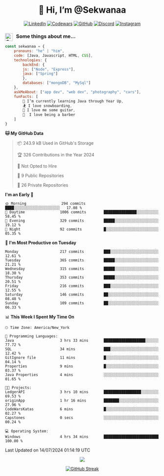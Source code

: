 <h1 align="center" style="font-size = 20px;">👋 Hi, I’m @Sekwanaa</h1>

<div align="center">
	
<a href="https://www.linkedin.com/in/chrisskchia/" target="blank">![LinkedIn](https://img.shields.io/badge/linkedin-%230077B5.svg?style=for-the-badge&logo=linkedin&logoColor=white)</a>
<a href="https://www.codewars.com/users/sekwanaa" target="blank">![Codewars](https://img.shields.io/badge/Codewars-B1361E?style=for-the-badge&logo=codewars&logoColor=grey)</a>
<a href="https://github.com/sekwanaa" target="blank">![GitHub](https://img.shields.io/badge/github-%23121011.svg?style=for-the-badge&logo=github&logoColor=white)</a>
<a href="https://discordapp.com/users/181891769414189056" target="blank">![Discord](https://img.shields.io/badge/Discord-%235865F2.svg?style=for-the-badge&logo=discord&logoColor=white)</a>
<a href="https://www.instagram.com/sekwanaa/" target="blank">![Instagram](https://img.shields.io/badge/Instagram-%23E4405F.svg?style=for-the-badge&logo=Instagram&logoColor=white)</a>

</div>

### <img align="left" alt="Coding" height="25" src="https://media.tenor.com/2aSuT7p_a_UAAAAi/peachcat-cat.gif"> &nbsp; Some things about me...

``` javascript
const sekwanaa = {
	pronouns: "he" | "him",
	code: [Java, Javascript, HTML, CSS],
	technologies: {
		backEnd: {
		js: ["Node", "Express"],
		java: ["Spring"]
		},
		databases: ["mongoDB", "MySql"]
	},
 	askMeAbout: ["app dev", "web dev", "photography", "cars"],
 	funFacts: [
		🌱 I’m currently learning Java through Year Up,
		🏂 I love snowboarding,
		🎸 I love me some guitar,
		💈  I love being a barber
	]
}
```
<!--Github Stats-->

<!--START_SECTION:waka-->
**🐱 My GitHub Data** 

> 📦 243.9 kB Used in GitHub's Storage 
 > 
> 🏆 326 Contributions in the Year 2024
 > 
> 🚫 Not Opted to Hire
 > 
> 📜 9 Public Repositories 
 > 
> 🔑 26 Private Repositories 
 > 
**I'm an Early 🐤** 

```text
🌞 Morning                294 commits         ████░░░░░░░░░░░░░░░░░░░░░   17.08 % 
🌆 Daytime                1006 commits        ███████████████░░░░░░░░░░   58.45 % 
🌃 Evening                329 commits         █████░░░░░░░░░░░░░░░░░░░░   19.12 % 
🌙 Night                  92 commits          █░░░░░░░░░░░░░░░░░░░░░░░░   05.35 % 
```
📅 **I'm Most Productive on Tuesday** 

```text
Monday                   217 commits         ███░░░░░░░░░░░░░░░░░░░░░░   12.61 % 
Tuesday                  365 commits         █████░░░░░░░░░░░░░░░░░░░░   21.21 % 
Wednesday                315 commits         █████░░░░░░░░░░░░░░░░░░░░   18.30 % 
Thursday                 353 commits         █████░░░░░░░░░░░░░░░░░░░░   20.51 % 
Friday                   216 commits         ███░░░░░░░░░░░░░░░░░░░░░░   12.55 % 
Saturday                 146 commits         ██░░░░░░░░░░░░░░░░░░░░░░░   08.48 % 
Sunday                   109 commits         ██░░░░░░░░░░░░░░░░░░░░░░░   06.33 % 
```


📊 **This Week I Spent My Time On** 

```text
🕑︎ Time Zone: America/New_York

💬 Programming Languages: 
Java                     3 hrs 33 mins       ███████████████████░░░░░░   77.72 % 
SQL                      34 mins             ███░░░░░░░░░░░░░░░░░░░░░░   12.42 % 
GitIgnore file           11 mins             █░░░░░░░░░░░░░░░░░░░░░░░░   04.14 % 
Properties               9 mins              █░░░░░░░░░░░░░░░░░░░░░░░░   03.37 % 
Java Properties          4 mins              ░░░░░░░░░░░░░░░░░░░░░░░░░   01.65 % 

🐱‍💻 Projects: 
LedgerAPI                3 hrs 10 mins       █████████████████░░░░░░░░   69.53 % 
originApp                1 hr 16 mins        ███████░░░░░░░░░░░░░░░░░░   27.96 % 
CodeWarsKatas            6 mins              █░░░░░░░░░░░░░░░░░░░░░░░░   02.27 % 
Capstones                0 secs              ░░░░░░░░░░░░░░░░░░░░░░░░░   00.24 % 

💻 Operating System: 
Windows                  4 hrs 34 mins       █████████████████████████   100.00 % 
```


 Last Updated on 14/07/2024 01:14:19 UTC
<!--END_SECTION:waka-->


<div align="center">
	
![](https://komarev.com/ghpvc/?username=sekwanaa&label=GITHUB-VISITORS&style=for-the-badge&abbreviated=true)

<div>

[![GitHub Streak](https://github-readme-streak-stats.herokuapp.com/?user=sekwanaa)](https://git.io/streak-stats)
 
</div>
 
</div>


<!---
# CERTIFICATES
### Google IT Automation with Python Specialization

>***Coursera --- Issued September 2022***
Online certificate issued by Coursera building skills using Git, Github, and Python

### Google IT Support Certificate
>***Coursera --- Issued November 2021***
Online certificate issued by Coursera building foundational skills including
troubleshooting and customer service, networking, operating systems, system
administration, and security.
--->

<!---
Jiggly-sensation/Jiggly-sensation is a ✨ special ✨ repository because its `README.md` (this file) appears on your GitHub profile.
You can click the Preview link to take a look at your changes.
--->


